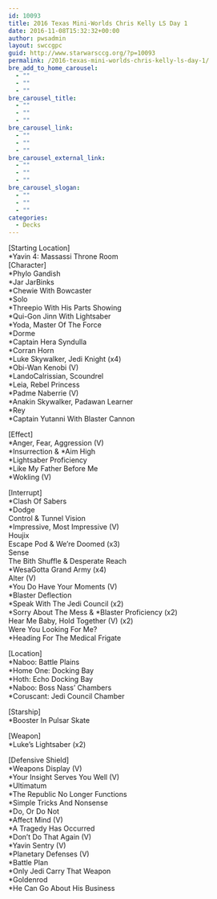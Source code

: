 ```yaml
---
id: 10093
title: 2016 Texas Mini-Worlds Chris Kelly LS Day 1
date: 2016-11-08T15:32:32+00:00
author: pwsadmin
layout: swccgpc
guid: http://www.starwarsccg.org/?p=10093
permalink: /2016-texas-mini-worlds-chris-kelly-ls-day-1/
bre_add_to_home_carousel:
  - ""
  - ""
  - ""
bre_carousel_title:
  - ""
  - ""
  - ""
bre_carousel_link:
  - ""
  - ""
  - ""
bre_carousel_external_link:
  - ""
  - ""
  - ""
bre_carousel_slogan:
  - ""
  - ""
  - ""
categories:
  - Decks
---
```

[Starting Location]  
*Yavin 4: Massassi Throne Room  
[Character]  
*Phylo Gandish  
*Jar JarBinks  
*Chewie With Bowcaster  
*Solo  
*Threepio With His Parts Showing  
*Qui-Gon Jinn With Lightsaber  
*Yoda, Master Of The Force  
*Dorme  
*Captain Hera Syndulla  
*Corran Horn  
*Luke Skywalker, Jedi Knight (x4)  
*Obi-Wan Kenobi (V)  
*LandoCalrissian, Scoundrel  
*Leia, Rebel Princess  
*Padme Naberrie (V)  
*Anakin Skywalker, Padawan Learner  
*Rey  
*Captain Yutanni With Blaster Cannon

[Effect]  
*Anger, Fear, Aggression (V)  
\*Insurrection & \*Aim High  
*Lightsaber Proficiency  
*Like My Father Before Me  
*Wokling (V)

[Interrupt]  
*Clash Of Sabers  
*Dodge  
Control & Tunnel Vision  
*Impressive, Most Impressive (V)  
Houjix  
Escape Pod & We&#8217;re Doomed (x3)  
Sense  
The Bith Shuffle & Desperate Reach  
*WesaGotta Grand Army (x4)  
Alter (V)  
*You Do Have Your Moments (V)  
*Blaster Deflection  
*Speak With The Jedi Council (x2)  
\*Sorry About The Mess & \*Blaster Proficiency (x2)  
Hear Me Baby, Hold Together (V) (x2)  
Were You Looking For Me?  
*Heading For The Medical Frigate

[Location]  
*Naboo: Battle Plains  
*Home One: Docking Bay  
*Hoth: Echo Docking Bay  
*Naboo: Boss Nass&#8217; Chambers  
*Coruscant: Jedi Council Chamber

[Starship]  
*Booster In Pulsar Skate

[Weapon]  
*Luke&#8217;s Lightsaber (x2)

[Defensive Shield]  
*Weapons Display (V)  
*Your Insight Serves You Well (V)  
*Ultimatum  
*The Republic No Longer Functions  
*Simple Tricks And Nonsense  
*Do, Or Do Not  
*Affect Mind (V)  
*A Tragedy Has Occurred  
*Don&#8217;t Do That Again (V)  
*Yavin Sentry (V)  
*Planetary Defenses (V)  
*Battle Plan  
*Only Jedi Carry That Weapon  
*Goldenrod  
*He Can Go About His Business